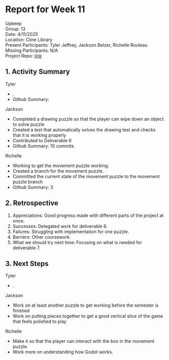 # Report for Week 11 #
Upkeep <br />
Group: 13<br />
Date: 4/11/2025<br />
Location: Cline Library<br />
Present Participants: Tyler Jeffrey, Jackson Belzer, Richelle Rouleau<br />
Missing Participants: N/A<br />
Project Repo: [link](https://github.com/TJeffrey237/CS386Project.git)

## 1. Activity Summary ##
Tyler
- .
- Github Summary: 

Jackson
- Completed a drawing puzzle so that the player can wipe down an object to solve puzzle
- Created a test that automatically solves the drawing test and checks that it is working properly
- Contributed to Deliverable 6
- Github Summary: 10 commits

Richelle
- Working to get the movement puzzle working.
- Created a branch for the movement puzzle.
- Committed the current state of the movement puzzle to the movement puzzle branch
- Github Summary: 3

## 2. Retrospective ##
1. Appreciations: Good progress made with different parts of the project at once.
2. Successes: Delegated work for deliverable 6.
3. Failures: Struggling with implementation for one puzzle.
4. Barriers: Other coursework.
5. What we should try next time: Focusing on what is needed for deliverable 7.

## 3. Next Steps ##
Tyler
- .

Jackson 
- Work on at least another puzzle to get working before the semester is finished
- Work on putting pieces together to get a good vertical slice of the game that feels polished to play

Richelle
- Make it so that the player can interact with the box in the movement puzzle.
- Work more on understanding how Godot works.
